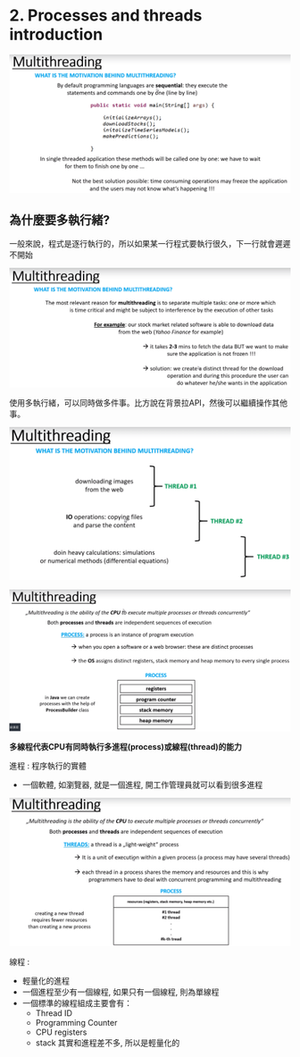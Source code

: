 # 2. Processes and threads introduction

![](../img/2021-03-22-22-46-58.png)

## 為什麼要多執行緒?

一般來說，程式是逐行執行的，所以如果某一行程式要執行很久，下一行就會遲遲不開始

![](../img/2021-03-22-22-50-23.png)

使用多執行緒，可以同時做多件事。比方說在背景拉API，然後可以繼續操作其他事。

![](../img/2021-03-22-22-49-59.png)


![](../img/2021-03-22-22-51-36.png)

**多線程代表CPU有同時執行多進程(process)或線程(thread)的能力**

進程 : 
程序執行的實體
- 一個軟體, 如瀏覽器, 就是一個進程, 開工作管理員就可以看到很多進程

![](../img/2021-03-22-23-00-18.png)

線程 :
- 輕量化的進程
- 一個進程至少有一個線程, 如果只有一個線程, 則為單線程
- 一個標準的線程組成主要會有：
  - Thread ID
  - Programming Counter
  - CPU registers
  - stack
其實和進程差不多, 所以是輕量化的


